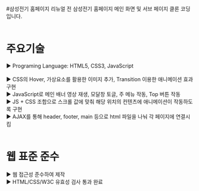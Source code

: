 #삼성전기 홈페이지
리뉴얼 전 삼성전기 홈페이지 메인 화면 및 서브 페이지 클론 코딩입니다.<br />
<br />
# 주요기술
▶ Programing Language: HTML5, CSS3, JavaScript<br />
<br />
▶ CSS의 Hover, 가상요소를 활용한 이미지 추가, Transition 이용한 애니메이션 효과 구현<br />
▶ JavaScript로 메인 배너 영상 재생, 모달창 토글, 주 메뉴 작동, Top 버튼 작동<br />
▶ JS + CSS 조합으로 스크롤 값에 맞춰 해당 위치의 컨텐츠에 애니메이션이 작동하도록 구현<br />
▶ AJAX를 통해 header, footer, main 등으로 html 파일을 나눠 각 페이지에 연결시킴<br />
<br />
# 웹 표준 준수
▶ 웹 접근성 준수하여 제작<br />
▶ HTML/CSS/W3C 유효성 검사 통과 완료<br />

